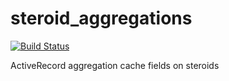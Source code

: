 steroid_aggregations
====================
[![Build Status](https://travis-ci.org/romeuhcf/steroid_aggregations.png)](https://travis-ci.org/romeuhcf/steroid_aggregations)

ActiveRecord aggregation cache fields on steroids
